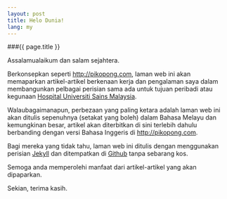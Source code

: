 ```yaml
---
layout: post
title: Helo Dunia!
lang: my
---
```


###{{ page.title }}

Assalamualaikum dan salam sejahtera.

Berkonsepkan seperti <http://pikopong.com>, laman web ini akan memaparkan artikel-artikel berkenaan
kerja dan pengalaman saya dalam membangunkan pelbagai perisian sama ada untuk tujuan peribadi atau
kegunaan [Hospital Universiti Sains Malaysia](http://h.usm.my/).

Walaubagaimanapun, perbezaan yang paling ketara adalah laman web ini akan ditulis sepenuhnya
(setakat yang boleh) dalam Bahasa Melayu dan kemungkinan besar, artikel akan diterbitkan di sini
terlebih dahulu berbanding dengan versi Bahasa Inggeris di <http://pikopong.com>.

Bagi mereka yang tidak tahu, laman web ini ditulis dengan menggunakan perisian
[Jekyll](https://github.com/mojombo/jekyll/wiki) dan ditempatkan di [Github](http://github.com)
tanpa sebarang kos.

Semoga anda memperolehi manfaat dari artikel-artikel yang akan dipaparkan.

Sekian, terima kasih.
